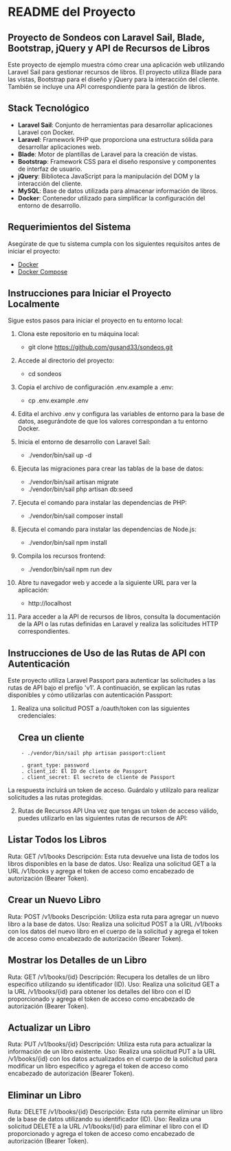 # README del Proyecto

## Proyecto de Sondeos con Laravel Sail, Blade, Bootstrap, jQuery y API de Recursos de Libros

Este proyecto de ejemplo muestra cómo crear una aplicación web utilizando Laravel Sail para gestionar recursos de libros. El proyecto utiliza Blade para las vistas, Bootstrap para el diseño y jQuery para la interacción del cliente. También se incluye una API correspondiente para la gestión de libros.

## Stack Tecnológico

- **Laravel Sail**: Conjunto de herramientas para desarrollar aplicaciones Laravel con Docker.
- **Laravel**: Framework PHP que proporciona una estructura sólida para desarrollar aplicaciones web.
- **Blade**: Motor de plantillas de Laravel para la creación de vistas.
- **Bootstrap**: Framework CSS para el diseño responsive y componentes de interfaz de usuario.
- **jQuery**: Biblioteca JavaScript para la manipulación del DOM y la interacción del cliente.
- **MySQL**: Base de datos utilizada para almacenar información de libros.
- **Docker**: Contenedor utilizado para simplificar la configuración del entorno de desarrollo.

## Requerimientos del Sistema

Asegúrate de que tu sistema cumpla con los siguientes requisitos antes de iniciar el proyecto:

- [Docker](https://www.docker.com/get-started)
- [Docker Compose](https://docs.docker.com/compose/install/)

## Instrucciones para Iniciar el Proyecto Localmente

Sigue estos pasos para iniciar el proyecto en tu entorno local:

1. Clona este repositorio en tu máquina local:
    - git clone https://github.com/gusand33/sondeos.git

2. Accede al directorio del proyecto:
    - cd sondeos

3. Copia el archivo de configuración .env.example a .env:
    - cp .env.example .env

4. Edita el archivo .env y configura las variables de entorno para la base de datos, asegurándote de que los valores correspondan a tu entorno Docker.

5. Inicia el entorno de desarrollo con Laravel Sail:
    - ./vendor/bin/sail up -d

6. Ejecuta las migraciones para crear las tablas de la base de datos:
    - ./vendor/bin/sail artisan migrate
    - ./vendor/bin/sail php artisan db:seed

7. Ejecuta el comando para instalar las dependencias de PHP:
    - ./vendor/bin/sail composer install

8. Ejecuta el comando para instalar las dependencias de Node.js:
    - ./vendor/bin/sail npm install

9. Compila los recursos frontend: 
    - ./vendor/bin/sail npm run dev

10. Abre tu navegador web y accede a la siguiente URL para ver la aplicación:
    - http://localhost

11. Para acceder a la API de recursos de libros, consulta la documentación de la API o las rutas definidas en Laravel y realiza las solicitudes HTTP correspondientes.

## Instrucciones de Uso de las Rutas de API con Autenticación

Este proyecto utiliza Laravel Passport para autenticar las solicitudes a las rutas de API bajo el prefijo 'v1'. A continuación, se explican las rutas disponibles y cómo utilizarlas con autenticación Passport:

1. Realiza una solicitud POST a /oauth/token con las siguientes credenciales:

    ## Crea un cliente 
        - ./vendor/bin/sail php artisan passport:client
        
        . grant_type: password
        . client_id: El ID de cliente de Passport
        . client_secret: El secreto de cliente de Passport

La respuesta incluirá un token de acceso. Guárdalo y utilízalo para realizar solicitudes a las rutas protegidas.

2. Rutas de Recursos API
Una vez que tengas un token de acceso válido, puedes utilizarlo en las siguientes rutas de recursos de API:

## Listar Todos los Libros
Ruta: GET /v1/books
Descripción: Esta ruta devuelve una lista de todos los libros disponibles en la base de datos.
Uso: Realiza una solicitud GET a la URL /v1/books y agrega el token de acceso como encabezado de autorización (Bearer Token).

## Crear un Nuevo Libro
Ruta: POST /v1/books
Descripción: Utiliza esta ruta para agregar un nuevo libro a la base de datos.
Uso: Realiza una solicitud POST a la URL /v1/books con los datos del nuevo libro en el cuerpo de la solicitud y agrega el token de acceso como encabezado de autorización (Bearer Token).

## Mostrar los Detalles de un Libro
Ruta: GET /v1/books/{id}
Descripción: Recupera los detalles de un libro específico utilizando su identificador (ID).
Uso: Realiza una solicitud GET a la URL /v1/books/{id} para obtener los detalles del libro con el ID proporcionado y agrega el token de acceso como encabezado de autorización (Bearer Token).

## Actualizar un Libro
Ruta: PUT /v1/books/{id}
Descripción: Utiliza esta ruta para actualizar la información de un libro existente.
Uso: Realiza una solicitud PUT a la URL /v1/books/{id} con los datos actualizados en el cuerpo de la solicitud para modificar un libro específico y agrega el token de acceso como encabezado de autorización (Bearer Token).

## Eliminar un Libro
Ruta: DELETE /v1/books/{id}
Descripción: Esta ruta permite eliminar un libro de la base de datos utilizando su identificador (ID).
Uso: Realiza una solicitud DELETE a la URL /v1/books/{id} para eliminar el libro con el ID proporcionado y agrega el token de acceso como encabezado de autorización (Bearer Token).
